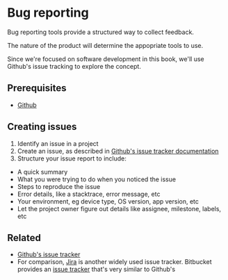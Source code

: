 # Bug reporting

Bug reporting tools provide a structured way to collect feedback.

The nature of the product will determine the appopriate tools to use.

Since we're focused on software development in this book, we'll use Github's issue tracking to explore the concept.

## Prerequisites

* [Github](../tools/github.md)

## Creating issues

1. Identify an issue in a project
1. Create an issue, as described in [Github's issue tracker documentation](https://guides.github.com/features/issues/)
1. Structure your issue report to include:
  * A quick summary
  * What you were trying to do when you noticed the issue
  * Steps to reproduce the issue
  * Error details, like a stacktrace, error message, etc
  * Your environment, eg device type, OS version, app version, etc
  * Let the project owner figure out details like assignee, milestone, labels, etc

## Related

* [Github's issue tracker](https://guides.github.com/features/issues/)
* For comparison, [Jira](https://www.atlassian.com/software/jira) is another widely used issue tracker. Bitbucket provides an [issue tracker](https://confluence.atlassian.com/display/BITBUCKET/Use+the+issue+tracker) that's very similar to Github's
